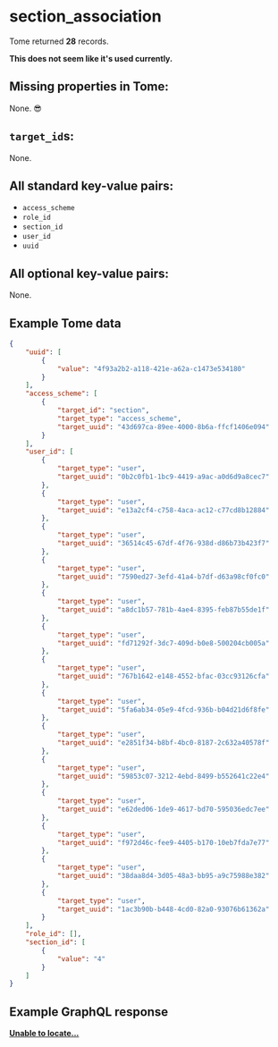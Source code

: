 # section_association

Tome returned **28** records.

**This does not seem like it's used currently.**

## Missing properties in Tome:

None. 😎

## `target_id`s:

None.

## All standard key-value pairs:

- `access_scheme`
- `role_id`
- `section_id`
- `user_id`
- `uuid`

## All optional key-value pairs:

None.

## Example Tome data

```json
{
    "uuid": [
        {
            "value": "4f93a2b2-a118-421e-a62a-c1473e534180"
        }
    ],
    "access_scheme": [
        {
            "target_id": "section",
            "target_type": "access_scheme",
            "target_uuid": "43d697ca-89ee-4000-8b6a-ffcf1406e094"
        }
    ],
    "user_id": [
        {
            "target_type": "user",
            "target_uuid": "0b2c0fb1-1bc9-4419-a9ac-a0d6d9a8cec7"
        },
        {
            "target_type": "user",
            "target_uuid": "e13a2cf4-c758-4aca-ac12-c77cd8b12884"
        },
        {
            "target_type": "user",
            "target_uuid": "36514c45-67df-4f76-938d-d86b73b423f7"
        },
        {
            "target_type": "user",
            "target_uuid": "7590ed27-3efd-41a4-b7df-d63a98cf0fc0"
        },
        {
            "target_type": "user",
            "target_uuid": "a8dc1b57-781b-4ae4-8395-feb87b55de1f"
        },
        {
            "target_type": "user",
            "target_uuid": "fd71292f-3dc7-409d-b0e8-500204cb005a"
        },
        {
            "target_type": "user",
            "target_uuid": "767b1642-e148-4552-bfac-03cc93126cfa"
        },
        {
            "target_type": "user",
            "target_uuid": "5fa6ab34-05e9-4fcd-936b-b04d21d6f8fe"
        },
        {
            "target_type": "user",
            "target_uuid": "e2851f34-b8bf-4bc0-8187-2c632a40578f"
        },
        {
            "target_type": "user",
            "target_uuid": "59853c07-3212-4ebd-8499-b552641c22e4"
        },
        {
            "target_type": "user",
            "target_uuid": "e62ded06-1de9-4617-bd70-595036edc7ee"
        },
        {
            "target_type": "user",
            "target_uuid": "f972d46c-fee9-4405-b170-10eb7fda7e77"
        },
        {
            "target_type": "user",
            "target_uuid": "38daa8d4-3d05-48a3-bb95-a9c75988e382"
        },
        {
            "target_type": "user",
            "target_uuid": "1ac3b90b-b448-4cd0-82a0-93076b61362a"
        }
    ],
    "role_id": [],
    "section_id": [
        {
            "value": "4"
        }
    ]
}
```

## Example GraphQL response

**[Unable to locate...](../../../../../../.cache/localhost/drupal/pages.json)**
